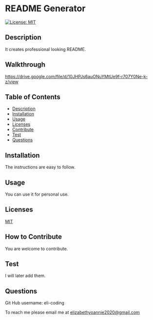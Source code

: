# README Generator

  [![License: MIT](https://img.shields.io/badge/License-MIT-yellow.svg)](https://opensource.org/licenses/MIT)
        
## Description
It creates professional looking README. 

## Walkthrough
https://drive.google.com/file/d/10JHPJs6auONuYMtUe9f-r707Y0Ne-k-z/view

## Table of Contents
* [Description](#description)
* [Installation](#installation)
* [Usage](#usage)
* [Licenses](#licenses)
* [Contribute](#contribute)
* [Test](#test)
* [Questions](#questions)


## Installation

The instructions are easy to follow. 

## Usage

You can use it for personal use. 

## Licenses

[MIT](https://choosealicense.com/licenses/mit/)

## How to Contribute

You are welcome to contribute. 

## Test
I will later add them. 

## Questions
 
Git Hub username:
eli-coding

To reach me please email me at elizabethyoannie2020@gmail.com 



